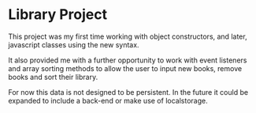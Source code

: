 # Library Project

This project was my first time working with object constructors, and later, javascript classes using the new syntax.

It also provided me with a further opportunity to work with event listeners and array sorting methods to allow the user to input new books, remove books and sort their library.

For now this data is not designed to be persistent. In the future it could be expanded to include a back-end or make use of localstorage.
